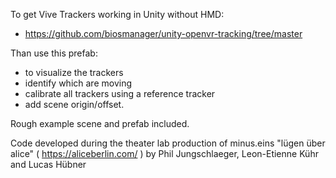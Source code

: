 To get Vive Trackers working in Unity without HMD:
- https://github.com/biosmanager/unity-openvr-tracking/tree/master

Than use this prefab:
- to visualize the trackers
- identify which are moving
- calibrate all trackers using a reference tracker
- add scene origin/offset.

Rough example scene and prefab included.

Code developed during the theater lab production of minus.eins "lügen über alice" ( https://aliceberlin.com/ ) by Phil Jungschlaeger, Leon-Etienne Kühr and Lucas Hübner
